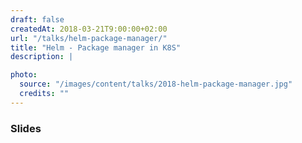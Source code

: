 ```yaml
---
draft: false
createdAt: 2018-03-21T9:00:00+02:00
url: "/talks/helm-package-manager/"
title: "Helm - Package manager in K8S"
description: |

photo:
  source: "/images/content/talks/2018-helm-package-manager.jpg"
  credits: ""
---
```


### Slides

<content-slideshare id="3RAJAwXJwIpLLa"></content-slideshare>
